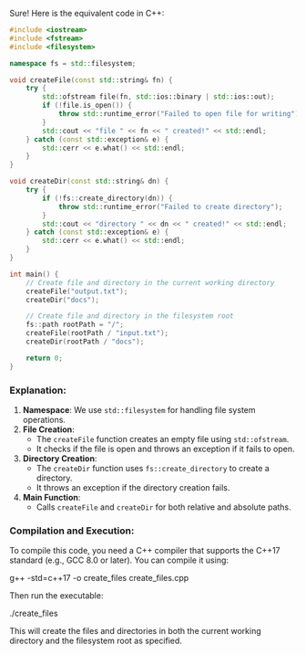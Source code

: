 Sure! Here is the equivalent code in C++:

```cpp
#include <iostream>
#include <fstream>
#include <filesystem>

namespace fs = std::filesystem;

void createFile(const std::string& fn) {
    try {
        std::ofstream file(fn, std::ios::binary | std::ios::out);
        if (!file.is_open()) {
            throw std::runtime_error("Failed to open file for writing");
        }
        std::cout << "file " << fn << " created!" << std::endl;
    } catch (const std::exception& e) {
        std::cerr << e.what() << std::endl;
    }
}

void createDir(const std::string& dn) {
    try {
        if (!fs::create_directory(dn)) {
            throw std::runtime_error("Failed to create directory");
        }
        std::cout << "directory " << dn << " created!" << std::endl;
    } catch (const std::exception& e) {
        std::cerr << e.what() << std::endl;
    }
}

int main() {
    // Create file and directory in the current working directory
    createFile("output.txt");
    createDir("docs");

    // Create file and directory in the filesystem root
    fs::path rootPath = "/";
    createFile(rootPath / "input.txt");
    createDir(rootPath / "docs");

    return 0;
}
```

### Explanation:
1. **Namespace**: We use `std::filesystem` for handling file system operations.
2. **File Creation**:
   - The `createFile` function creates an empty file using `std::ofstream`.
   - It checks if the file is open and throws an exception if it fails to open.
3. **Directory Creation**:
   - The `createDir` function uses `fs::create_directory` to create a directory.
   - It throws an exception if the directory creation fails.
4. **Main Function**:
   - Calls `createFile` and `createDir` for both relative and absolute paths.

### Compilation and Execution:
To compile this code, you need a C++ compiler that supports the C++17 standard (e.g., GCC 8.0 or later). You can compile it using:

g++ -std=c++17 -o create_files create_files.cpp

Then run the executable:

./create_files

This will create the files and directories in both the current working directory and the filesystem root as specified.
